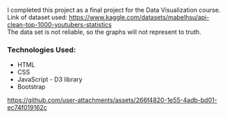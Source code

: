 I completed this project as a final project for the Data Visualization course.<br>
Link of dataset used: https://www.kaggle.com/datasets/mabelhsu/api-clean-top-1000-youtubers-statistics <br>
The data set is not reliable, so the graphs will not represent to truth.

### Technologies Used:

- HTML
- CSS
- JavaScript - D3 library
- Bootstrap

  
https://github.com/user-attachments/assets/266f4820-1e55-4adb-bd01-ec74f019162c

